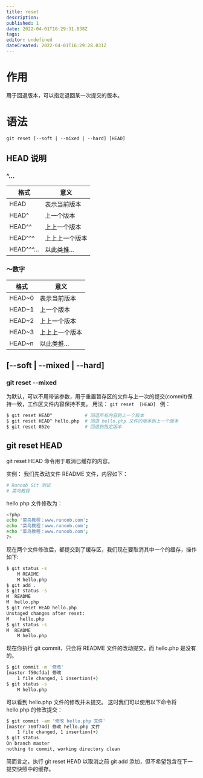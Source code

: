 ```yaml
---
title: reset
description: 
published: 1
date: 2022-04-01T16:29:31.838Z
tags: 
editor: undefined
dateCreated: 2022-04-01T16:29:28.031Z
---
```


# 作用
用于回退版本，可以指定退回某一次提交的版本。
# 语法
`git reset [--soft | --mixed | --hard] [HEAD]`
## HEAD 说明
### ^…
|格式|意义|
|-|-|
|HEAD     |	表示当前版本|
|HEAD^    |	上一个版本|
|HEAD^^   |	上上一个版本|
|HEAD^^^ 	|上上上一个版本|
|HEAD^^^…	|以此类推...|
### ～数字
|格式|意义|
|-|-|
|HEAD~0 |	表示当前版本|
|HEAD~1 |	上一个版本|
|HEAD~2 |	上上一个版本|
|HEAD~3 |上上上一个版本|
|HEAD~n |以此类推...|


## [--soft | --mixed | --hard]
### git reset --mixed
为默认，可以不用带该参数，用于重置暂存区的文件与上一次的提交(commit)保持一致，工作区文件内容保持不变。
用法：
`git reset  [HEAD] `
例：
```bash
$ git reset HEAD^            # 回退所有内容到上一个版本 
$ git reset HEAD^ hello.php  # 回退 hello.php 文件的版本到上一个版本  
$ git reset 052e             # 回退到指定版本 
```
## git reset HEAD
git reset HEAD 命令用于取消已缓存的内容。  

实例：
我们先改动文件 README 文件，内容如下：
```bash
# Runoob Git 测试
# 菜鸟教程 
```
hello.php 文件修改为：
```bash
<?php
echo '菜鸟教程：www.runoob.com';
echo '菜鸟教程：www.runoob.com';
echo '菜鸟教程：www.runoob.com';
?> 
```
现在两个文件修改后，都提交到了缓存区，我们现在要取消其中一个的缓存，操作如下:
```bash
$ git status -s
    M README
    M hello.php
$ git add .
$ git status -s
M  README
M  hello.php
$ git reset HEAD hello.php 
Unstaged changes after reset:
M    hello.php
$ git status -s
M  README
    M hello.php 
```
现在你执行 git commit，只会将 README 文件的改动提交，而 hello.php 是没有的。
```bash
$ git commit -m '修改'
[master f50cfda] 修改
    1 file changed, 1 insertion(+)
$ git status -s
    M hello.php 
```
可以看到 hello.php 文件的修改并未提交。
这时我们可以使用以下命令将 hello.php 的修改提交：
```bash
$ git commit -am '修改 hello.php 文件'
[master 760f74d] 修改 hello.php 文件
    1 file changed, 1 insertion(+)
$ git status
On branch master
nothing to commit, working directory clean 
```
简而言之，执行 git reset HEAD 以取消之前 git add 添加，但不希望包含在下一提交快照中的缓存。